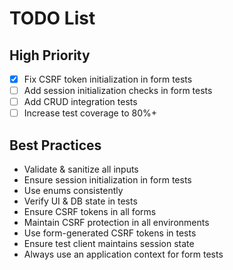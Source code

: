 # TODO List
## High Priority
- [x] Fix CSRF token initialization in form tests
- [ ] Add session initialization checks in form tests
- [ ] Add CRUD integration tests
- [ ] Increase test coverage to 80%+

## Best Practices
- Validate & sanitize all inputs
- Ensure session initialization in form tests
- Use enums consistently
- Verify UI & DB state in tests
- Ensure CSRF tokens in all forms
- Maintain CSRF protection in all environments
- Use form-generated CSRF tokens in tests
- Ensure test client maintains session state
- Always use an application context for form tests

